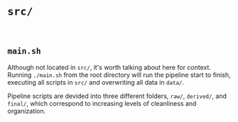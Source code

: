 # `src/`

<br>

## `main.sh`
Although not located in `src/`, it's worth talking about here for context. Running `./main.sh` from the root directory will run the pipeline start to finish, executing all scripts in `src/` and overwriting all data in `data/`. 

Pipeline scripts are devided into three different folders, `raw/`, `derived/`, and `final/`, which correspond to increasing levels of cleanliness and organization. 

<br>
